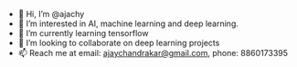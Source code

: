- 👋 Hi, I’m @ajachy
- 👀 I’m interested in AI, machine learning and deep learning.
- 🌱 I’m currently learning tensorflow
- 💞️ I’m looking to collaborate on deep learning projects
- 📫 Reach me at email: ajaychandrakar@gmail.com, phone: 8860173395

<!---
ajachy/ajachy is a ✨ special ✨ repository because its `README.md` (this file) appears on your GitHub profile.
You can click the Preview link to take a look at your changes.
--->
